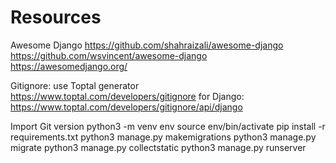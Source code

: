 <h1>Resources</h1>

Awesome Django
https://github.com/shahraizali/awesome-django
https://github.com/wsvincent/awesome-django
https://awesomedjango.org/

Gitignore: use Toptal generator
https://www.toptal.com/developers/gitignore
for Django:
https://www.toptal.com/developers/gitignore/api/django


Import Git version
python3 -m venv env
source env/bin/activate
pip install -r requirements.txt
python3 manage.py makemigrations
python3 manage.py migrate
python3 manage.py collectstatic
python3 manage.py runserver

